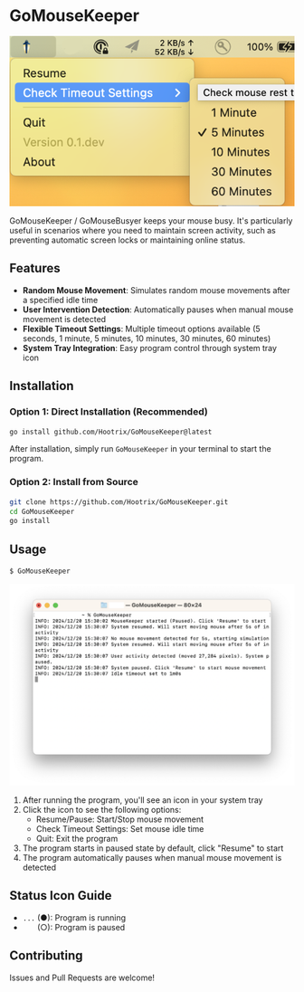 # GoMouseKeeper

![screenshot](screenshot.png)

GoMouseKeeper / GoMouseBusyer keeps your mouse busy. It's particularly useful in scenarios where you need to maintain screen activity, such as preventing automatic screen locks or maintaining online status.

## Features

- **Random Mouse Movement**: Simulates random mouse movements after a specified idle time
- **User Intervention Detection**: Automatically pauses when manual mouse movement is detected
- **Flexible Timeout Settings**: Multiple timeout options available (5 seconds, 1 minute, 5 minutes, 10 minutes, 30 minutes, 60 minutes)
- **System Tray Integration**: Easy program control through system tray icon

## Installation

### Option 1: Direct Installation (Recommended)

```bash
go install github.com/Hootrix/GoMouseKeeper@latest
```

After installation, simply run `GoMouseKeeper` in your terminal to start the program.

### Option 2: Install from Source

```bash
git clone https://github.com/Hootrix/GoMouseKeeper.git
cd GoMouseKeeper
go install
```

## Usage

```bash
$ GoMouseKeeper
```

![cmd-screenshot](cmd-screenshot.png)


1. After running the program, you'll see an icon in your system tray
2. Click the icon to see the following options:
   - Resume/Pause: Start/Stop mouse movement
   - Check Timeout Settings: Set mouse idle time
   - Quit: Exit the program
3. The program starts in paused state by default, click "Resume" to start
4. The program automatically pauses when manual mouse movement is detected

## Status Icon Guide

- `...` (●): Program is running
- `   ` (○): Program is paused

## Contributing

Issues and Pull Requests are welcome!
